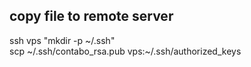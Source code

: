 ## copy file to remote server
ssh vps "mkdir -p ~/.ssh"   
scp ~/.ssh/contabo_rsa.pub vps:~/.ssh/authorized_keys 
